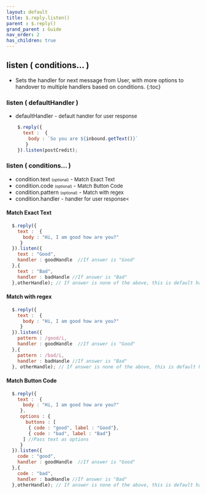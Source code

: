 ```yaml
---
layout: default
title: $.reply.listen()
parent : $.reply()
grand_parent : Guide
nav_order: 2
has_children: true
---
```

## listen ( conditions... )
- Sets the handler for next message from User, with more options to handover to multiple handlers based on conditions.
{:toc}

### listen ( defaultHandler )
*  defaultHandler - <font size="2"> default handler for user response</font>
```javascript
    $.reply({
      text :  {
        body : `So you are ${inbound.getText()}`
       }
    }).listen(postCredit);
```

### listen ( conditions... )
*  condition.text <font size="1"> (optional)</font> - <font size="2">Match Exact Text </font>
*  condition.code <font size="1"> (optional)</font> - <font size="2">Match Button Code </font>
*  condition.pattern <font size="1"> (optional)</font> - <font size="2">Match with regex </font>
*  condition.handler - <font size="2"> handler for user response<</font>

####  Match Exact Text
```javascript
  $.reply({
    text :  {
      body : "Hi, I am good how are you?"
     }
  }).listen({
    text : "Good",
    handler : goodHandle  //If answer is "Good"
  },{
    text : "Bad",
    handler : badHandle //If answer is "Bad"
  },otherHandle); // If answer is none of the above, this is default handler

```
#### Match with regex
```javascript
  $.reply({
    text :  {
      body : "Hi, I am good how are you?"
     }
  }).listen({
    pattern : /good/i,
    handler : goodHandle  //If answer is "Good"
  },{
    pattern : /bad/i,
    handler : badHandle //If answer is "Bad"
  }, otherHandle); // If answer is none of the above, this is default handler

```
#### Match Button Code
```javascript
  $.reply({
    text :  {
      body : "Hi, I am good how are you?"
     },
     options : {
       buttons : [
        { code : "good", label : "Good"},
        { code : "bad", label : "Bad"}
      ] //Pass text as options
     }
  }).listen({
    code : "good",
    handler : goodHandle  //If answer is "Good"
  },{
    code : "bad",
    handler : badHandle //If answer is "Bad"
  },otherHandle); // If answer is none of the above, this is default handler

```

